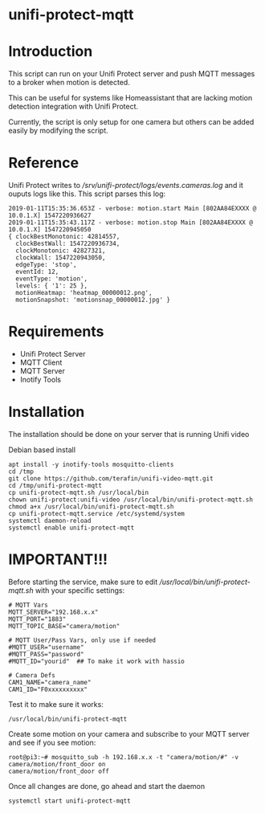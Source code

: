 # unifi-protect-mqtt

# Introduction
This script can run on your Unifi Protect server and push MQTT messages to a broker when motion is detected.

This can be useful for systems like Homeassistant that are lacking motion detection integration with Unifi Protect.

Currently, the script is only setup for one camera but others can be added easily by modifying the script.

# Reference
Unifi Protect writes to */srv/unifi-protect/logs/events.cameras.log* and it ouputs logs like this.  This script parses this log:
```
2019-01-11T15:35:36.653Z - verbose: motion.start Main [802AA84EXXXX @ 10.0.1.X] 1547220936627
2019-01-11T15:35:43.117Z - verbose: motion.stop Main [802AA84EXXXX @ 10.0.1.X] 1547220945050
{ clockBestMonotonic: 42814557,
  clockBestWall: 1547220936734,
  clockMonotonic: 42827321,
  clockWall: 1547220943050,
  edgeType: 'stop',
  eventId: 12,
  eventType: 'motion',
  levels: { '1': 25 },
  motionHeatmap: 'heatmap_00000012.png',
  motionSnapshot: 'motionsnap_00000012.jpg' }
```

# Requirements
* Unifi Protect Server
* MQTT Client
* MQTT Server
* Inotify Tools

# Installation

The installation should be done on your server that is running Unifi video

Debian based install
```
apt install -y inotify-tools mosquitto-clients
cd /tmp
git clone https://github.com/terafin/unifi-video-mqtt.git
cd /tmp/unifi-protect-mqtt
cp unifi-protect-mqtt.sh /usr/local/bin
chown unifi-protect:unifi-video /usr/local/bin/unifi-protect-mqtt.sh
chmod a+x /usr/local/bin/unifi-protect-mqtt.sh
cp unifi-protect-mqtt.service /etc/systemd/system
systemctl daemon-reload
systemctl enable unifi-protect-mqtt
```

# IMPORTANT!!!
Before starting the service, make sure to edit */usr/local/bin/unifi-protect-mqtt.sh* with your specific
settings:

```
# MQTT Vars
MQTT_SERVER="192.168.x.x"
MQTT_PORT="1883"
MQTT_TOPIC_BASE="camera/motion"

# MQTT User/Pass Vars, only use if needed
#MQTT_USER="username"
#MQTT_PASS="password"
#MQTT_ID="yourid"  ## To make it work with hassio

# Camera Defs
CAM1_NAME="camera_name"
CAM1_ID="F0xxxxxxxxxx"
```

Test it to make sure it works:
```
/usr/local/bin/unifi-protect-mqtt
```

Create some motion on your camera and subscribe to your MQTT server and see if you see motion:

```
root@pi3:~# mosquitto_sub -h 192.168.x.x -t "camera/motion/#" -v
camera/motion/front_door on
camera/motion/front_door off
```

Once all changes are done, go ahead and start the daemon
```
systemctl start unifi-protect-mqtt
```
